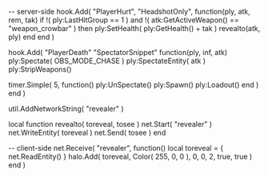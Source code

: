 -- server-side
hook.Add( "PlayerHurt", "HeadshotOnly", function(ply, atk, rem, tak)
if !( ply:LastHitGroup == 1 ) and !( atk:GetActiveWeapon() == "weapon_crowbar" ) then
ply:SetHealth( ply:GetHealth() + tak )
revealto(atk, ply)
end
end )

hook.Add( "PlayerDeath" "SpectatorSnippet" function(ply, inf, atk)
ply:Spectate( OBS_MODE_CHASE )
ply:SpectateEntity( atk )
ply:StripWeapons()

timer.Simple( 5, function()
ply:UnSpectate()
ply:Spawn()
ply:Loadout()
end )
end )

util.AddNetworkString( "revealer" )


local function revealto( toreveal, tosee )
net.Start( "revealer" )
net.WriteEntity( toreveal )
net.Send( tosee )
end

-- client-side
net.Receive( "revealer", function()
local toreveal = { net.ReadEntity() }
halo.Add( toreveal, Color( 255, 0, 0 ), 0, 0, 2, true, true )
end )
